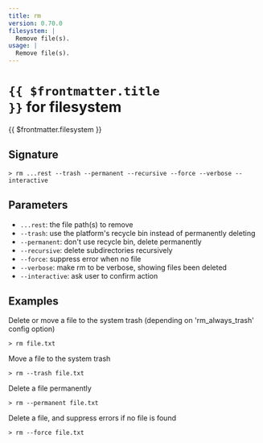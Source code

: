 ```yaml
---
title: rm
version: 0.70.0
filesystem: |
  Remove file(s).
usage: |
  Remove file(s).
---
```


# <code>{{ $frontmatter.title }}</code> for filesystem

<div class='command-title'>{{ $frontmatter.filesystem }}</div>

## Signature

```> rm ...rest --trash --permanent --recursive --force --verbose --interactive```

## Parameters

 -  `...rest`: the file path(s) to remove
 -  `--trash`: use the platform's recycle bin instead of permanently deleting
 -  `--permanent`: don't use recycle bin, delete permanently
 -  `--recursive`: delete subdirectories recursively
 -  `--force`: suppress error when no file
 -  `--verbose`: make rm to be verbose, showing files been deleted
 -  `--interactive`: ask user to confirm action

## Examples

Delete or move a file to the system trash (depending on 'rm_always_trash' config option)
```shell
> rm file.txt
```

Move a file to the system trash
```shell
> rm --trash file.txt
```

Delete a file permanently
```shell
> rm --permanent file.txt
```

Delete a file, and suppress errors if no file is found
```shell
> rm --force file.txt
```
